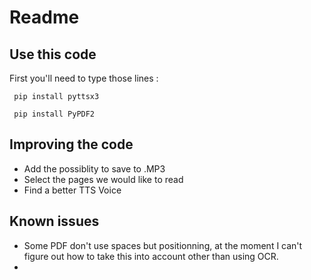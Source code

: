 # Readme

## Use this code

First you'll need to type those lines :

```
 pip install pyttsx3

 pip install PyPDF2
```

## Improving the code

- Add the possiblity to save to .MP3
- Select the pages we would like to read
- Find a better TTS Voice

## Known issues

- Some PDF don't use spaces but positionning, at the moment I can't figure out how to take this into account other than using OCR.
-
